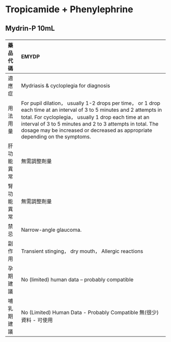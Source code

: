 # Tropicamide + Phenylephrine

## Mydrin-P 10mL

##### 

| 藥品代碼   | EMYDP                                                                                                                                                                                                                                                                                                                        |
|:-----------|:-----------------------------------------------------------------------------------------------------------------------------------------------------------------------------------------------------------------------------------------------------------------------------------------------------------------------------|
| 適應症     | Mydriasis & cycloplegia for diagnosis                                                                                                                                                                                                                                                                                        |
| 用法用量   | For pupil dilation， usually 1-2 drops per time， or 1 drop each time at an interval of 3 to 5 minutes and 2 attempts in total. For cycloplegia， usually 1 drop each time at an interval of 3 to 5 minutes and 2 to 3 attempts in total. The dosage may be increased or decreased as appropriate depending on the symptoms. |
| 肝功能異常 | 無需調整劑量                                                                                                                                                                                                                                                                                                                 |
| 腎功能異常 | 無需調整劑量                                                                                                                                                                                                                                                                                                                 |
| 禁忌       | Narrow-angle glaucoma.                                                                                                                                                                                                                                                                                                       |
| 副作用     | Transient stinging， dry mouth， Allergic reactions                                                                                                                                                                                                                                                                          |
| 孕期建議   | No (limited) human data – probably compatible                                                                                                                                                                                                                                                                                |
| 哺乳期建議 | No (Limited) Human Data - Probably Compatible 無(很少)資料 - 可使用                                                                                                                                                                                                                                                          |


